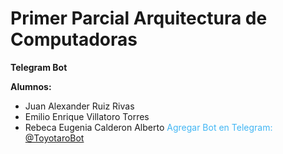 # Primer Parcial Arquitectura de Computadoras
**Telegram Bot**

**Alumnos:**
- Juan Alexander Ruiz Rivas
- Emilio Enrique Villatoro Torres
- Rebeca Eugenia Calderon Alberto
<span style="color: #42b6f4;">Agregar Bot en Telegram:</span> [@ToyotaroBot](t.me/ToyotaroBot)
